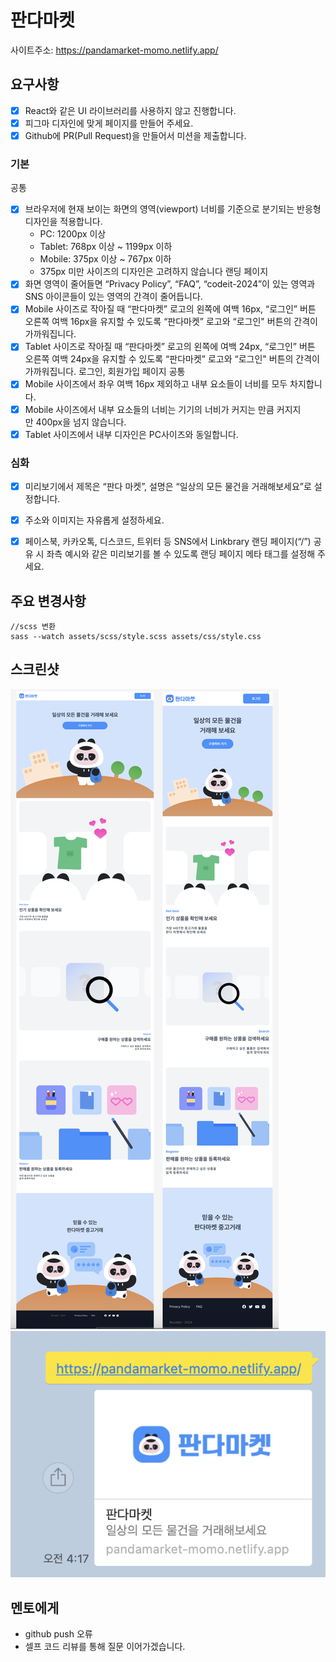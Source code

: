 # 판다마켓

사이트주소: https://pandamarket-momo.netlify.app/

## 요구사항
- [x] React와 같은 UI 라이브러리를 사용하지 않고 진행합니다.
- [x] 피그마 디자인에 맞게 페이지를 만들어 주세요.
- [x] Github에 PR(Pull Request)을 만들어서 미션을 제출합니다.

### 기본

공통
- [x] 브라우저에 현재 보이는 화면의 영역(viewport) 너비를 기준으로 분기되는 반응형 디자인을 적용합니다.
    * PC: 1200px 이상
    * Tablet: 768px 이상 ~ 1199px 이하
    * Mobile: 375px 이상 ~ 767px 이하
    * 375px 미만 사이즈의 디자인은 고려하지 않습니다
랜딩 페이지
- [x] 화면 영역이 줄어들면 “Privacy Policy”, “FAQ”, “codeit-2024”이 있는 영역과 SNS 아이콘들이 있는 영역의 간격이 줄어듭니다.
- [x] Mobile 사이즈로 작아질 때 “판다마켓” 로고의 왼쪽에 여백 16px, “로그인” 버튼 오른쪽 여백 16px을 유지할 수 있도록 “판다마켓” 로고와 “로그인" 버튼의 간격이 가까워집니다.
- [x] Tablet 사이즈로 작아질 때 “판다마켓” 로고의 왼쪽에 여백 24px, “로그인” 버튼 오른쪽 여백 24px을 유지할 수 있도록 “판다마켓” 로고와 “로그인" 버튼의 간격이 가까워집니다.
로그인, 회원가입 페이지 공통
- [x] Mobile 사이즈에서 좌우 여백 16px 제외하고 내부 요소들이 너비를 모두 차지합니다.
- [x] Mobile 사이즈에서 내부 요소들의 너비는 기기의 너비가 커지는 만큼 커지지만 400px을 넘지 않습니다.
- [x] Tablet 사이즈에서 내부 디자인은 PC사이즈와 동일합니다.

### 심화

- [x] 미리보기에서 제목은 “판다 마켓”, 설명은 “일상의 모든 물건을 거래해보세요”로 설정합니다.
- [x] 주소와 이미지는 자유롭게 설정하세요.
- [x] 페이스북, 카카오톡, 디스코드, 트위터 등 SNS에서 Linkbrary 랜딩 페이지(“/”) 공유 시 좌측 예시와 같은 미리보기를 볼 수 있도록 랜딩 페이지 메타 태그를 설정해 주세요.


## 주요 변경사항
```
//scss 변환
sass --watch assets/scss/style.scss assets/css/style.css 
```
## 스크린샷

![반응형](./readmeSource/responsive.png)
![썸네일](./readmeSource/thumb.png) 

## 멘토에게

- github push 오류
- 셀프 코드 리뷰를 통해 질문 이어가겠습니다.
